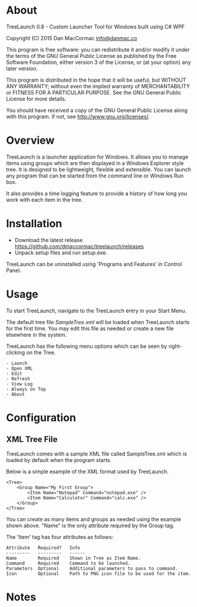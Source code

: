 # About
TreeLaunch 0.8 - Custom Launcher Tool for Windows built using C# WPF

Copyright (C) 2015 Dan MacCormac <info@danmac.co>

This program is free software: you can redistribute it and/or modify 
it under the terms of the GNU General Public License as published by
the Free Software Foundation, either version 3 of the License, or
(at your option) any later version.

This program is distributed in the hope that it will be useful,
but WITHOUT ANY WARRANTY; without even the implied warranty of
MERCHANTABILITY or FITNESS FOR A PARTICULAR PURPOSE.  See the
GNU General Public License for more details.

You should have received a copy of the GNU General Public License
along with this program.  If not, see <http://www.gnu.org/licenses/>.


# Overview
TreeLaunch is a launcher application for Windows. It allows you to manage items using groups which are then displayed in a Windows Explorer style tree.
It is designed to be lightweight, flexible and extensible. You can launch any program that can be started from the command line or Windows Run box.

It also provides a time logging feature to provide a history of how long you work with each item in the tree.


# Installation
- Download the latest release https://github.com/dmaccormac/treelaunch/releases
- Unpack setup files and run setup.exe.

TreeLaunch can be uninstalled using 'Programs and Features' in Control Panel.

# Usage
To start TreeLaunch, navigate to the TreeLaunch entry in your Start Menu.

The default tree file *SampleTree.xml* will be loaded when TreeLaunch starts for the first time.
You may edit this file as needed or create a new file elsewhere in the system.

TreeLaunch has the following menu options which can be seen by right-clicking on the Tree.

	- Launch
	- Open XML
	- Edit
	- Refresh
	- View Log
	- Always on Top
	- About


# Configuration

## XML Tree File
TreeLaunch comes with a sample XML file called SampleTree.xml which is loaded by default when the program starts.

Below is a simple example of the XML format used by TreeLaunch.

	<Tree>
		<Group Name="My First Group">
			<Item Name="Notepad" Command="notepad.exe" />
			<Item Name="Calculator" Command="calc.exe" />
		</Group>
	</Tree>
	
You can create as many items and groups as needed using the example shown above. "Name" is the only attribute required by the Group tag.

The 'Item' tag has four attributes as follows:

	Attribute	Required? 	Info
	---------	---------	------
	Name		Required 	Shown in Tree as Item Name.
	Command		Required 	Command to be launched.
	Parameters	Optional	Additional parameters to pass to command.
	Icon		Optional	Path to PNG icon file to be used for the item.




# Notes
